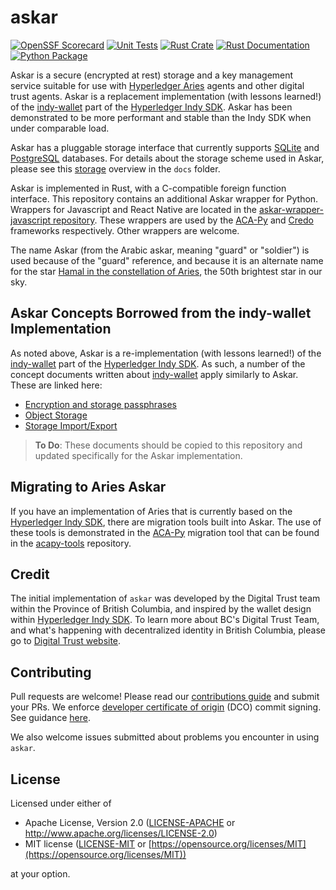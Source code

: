 # askar

[![OpenSSF Scorecard](https://api.scorecard.dev/projects/github.com/openwallet-foundation/askar/badge)](https://scorecard.dev/viewer/?uri=github.com/openwallet-foundation/askar)
[![Unit Tests](https://github.com/openwallet-foundation/askar/workflows/Aries-Askar/badge.svg)](https://github.com/openwallet-foundation/askar/actions)
[![Rust Crate](https://img.shields.io/crates/v/aries-askar.svg)](https://crates.io/crates/aries-askar)
[![Rust Documentation](https://docs.rs/aries-askar/badge.svg)](https://docs.rs/aries-askar)
[![Python Package](https://img.shields.io/pypi/v/aries_askar)](https://pypi.org/project/aries-askar/)

Askar is a secure (encrypted at rest) storage and a key management service
suitable for use with [Hyperledger Aries] agents and other digital trust
agents. Askar is a replacement implementation (with lessons learned!) of the
[indy-wallet] part of the [Hyperledger Indy SDK]. Askar has been demonstrated to
be more performant and stable than the Indy SDK when under comparable load.

Askar has a pluggable storage interface that currently supports [SQLite] and
[PostgreSQL] databases. For details about the storage scheme used in Askar, please
see this [storage] overview in the `docs` folder.

Askar is implemented in Rust, with a C-compatible foreign function interface. This
repository contains an additional Askar wrapper for Python. Wrappers for Javascript
and React Native are located in the [askar-wrapper-javascript repository](https://github.com/openwallet-foundation/askar-wrapper-javascript).
These wrappers are used by the [ACA-Py] and [Credo] frameworks respectively. Other
wrappers are welcome.

The name Askar (from the Arabic askar, meaning "guard" or "soldier") is used
because of the "guard" reference, and because it is an alternate name for the
star [Hamal in the constellation of Aries], the 50th brightest star in our sky.

[Hyperledger Aries]: https://www.hyperledger.org/projects/aries
[indy-wallet]: https://github.com/hyperledger/indy-sdk/tree/main/libindy/indy-wallet
[Hyperledger Indy SDK]: https://github.com/hyperledger/indy-sdk
[SQLite]: https://www.sqlite.org/index.html
[PostgreSQL]: https://www.postgresql.org/
[storage]: /docs/storage.md
[Aries Framework JavaScript]: https://github.com/hyperledger/aries-framework-javascript
[ACA-Py]: https://github.com/openwallet-foundation/acapy
[Credo]: https://github.com/openwallet-foundation/credo-ts
[Hamal in the constellation of Aries]: https://www.star-facts.com/hamal/

## Askar Concepts Borrowed from the indy-wallet Implementation

As noted above, Askar is a re-implementation (with lessons learned!) of the
[indy-wallet] part of the [Hyperledger Indy SDK]. As such, a number of the
concept documents written about [indy-wallet] apply similarly to Askar. These
are linked here:

- [Encryption and storage passphrases](https://github.com/hyperledger/indy-sdk/blob/main/docs/concepts/default-wallet.md)
- [Object Storage](https://github.com/hyperledger/indy-sdk/blob/main/docs/design/003-wallet-storage/README.md)
- [Storage Import/Export](https://github.com/hyperledger/indy-sdk/blob/main/docs/design/009-wallet-export-import/README.md)

> **To Do**: These documents should be copied to this repository and updated
> specifically for the Askar implementation.

## Migrating to Aries Askar

If you have an implementation of Aries that is currently based on the
[Hyperledger Indy SDK], there are migration tools built into Askar. The use of these
tools is demonstrated in the [ACA-Py] migration tool that can be found in the
[acapy-tools] repository.

[acapy-tools]: https://github.com/openwallet-foundation/acapy-tools

## Credit

The initial implementation of `askar` was developed by the Digital Trust
team within the Province of British Columbia, and inspired by the wallet design
within [Hyperledger Indy SDK]. To learn more about BC's Digital Trust Team, and
what's happening with decentralized identity in British Columbia, please go to
[Digital Trust website](https://digital.gov.bc.ca/digital-trust/).

## Contributing

Pull requests are welcome! Please read our [contributions guide](https://github.com/openwallet-foundation/askar/blob/main/CONTRIBUTING.md) and submit your PRs. We enforce [developer certificate of origin](https://developercertificate.org/) (DCO) commit signing. See guidance [here](https://github.com/apps/dco).

We also welcome issues submitted about problems you encounter in using `askar`.

## License

Licensed under either of

- Apache License, Version 2.0
  ([LICENSE-APACHE](https://github.com/openwallet-foundation/askar/blob/main/LICENSE-APACHE)
  or http://www.apache.org/licenses/LICENSE-2.0)
- MIT license
  ([LICENSE-MIT](https://github.com/openwallet-foundation/askar/blob/main/LICENSE-MIT)
  or [https://opensource.org/licenses/MIT](https://opensource.org/licenses/MIT))

at your option.
